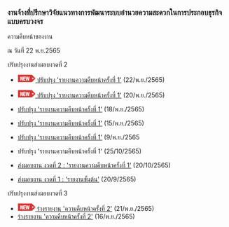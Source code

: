 ### งานจ้างที่ปรึกษาวิจัยแนวทางการพัฒนาระบบอำนวยความสะดวกในการประกอบธุรกิจแบบครบวงจร

ความคืบหน้าของงาน

ณ วันที่ 22 พ.ย.2565


ปรับปรุงงานส่งมอบงวดที่ 2

- [![new!](/doc/res/new2.png) ปรับปรุง 'รายงานความคืบหน้าครั้งที่ 1'](/doc/doc1-20221122/README.md)  (22/พ.ย./2565)
- [![new!](/doc/res/new2.png) ปรับปรุง 'รายงานความคืบหน้าครั้งที่ 1'](/doc/doc1-20221120/README.md)  (20/พ.ย./2565)
- [ปรับปรุง 'รายงานความคืบหน้าครั้งที่ 1'](/doc/doc1-20221118/README.md)  (18/พ.ย./2565)
- [ปรับปรุง 'รายงานความคืบหน้าครั้งที่ 1'](/doc/doc1-20221114/README.md) (15/พ.ย./2565)

- [ปรับปรุง 'รายงานความคืบหน้าครั้งที่ 1'](/doc/doc1-20221110//README.md) (9/พ.ย./2565

- ปรับปรุง 'รายงานความคืบหน้าครั้งที่ 1' (25/10/2565)

- [ส่งมอบงาน งวดที่ 2 : 'รายงานความคืบหน้าครั้งที่ 1'](/doc/doc1-20221020/README.md) (20/10/2565)

- [ส่งมอบงาน งวดที่ 1 : 'รายงานขั้นต้น'](/doc/doc0-20220920/README.md) (20/9/2565)


ปรับปรุงงานส่งมอบงวดที่ 3

- [![new!](/doc/res/new2.png) ร่างรายงาน 'ความคืบหน้าครั้งที่ 2'](/doc/doc2-20221121/README.md) 
  (21/พ.ย./2565)
- [ร่างรายงาน 'ความคืบหน้าครั้งที่ 2'](/doc/doc2-20221114/README.md) (16/พ.ย./2565)
